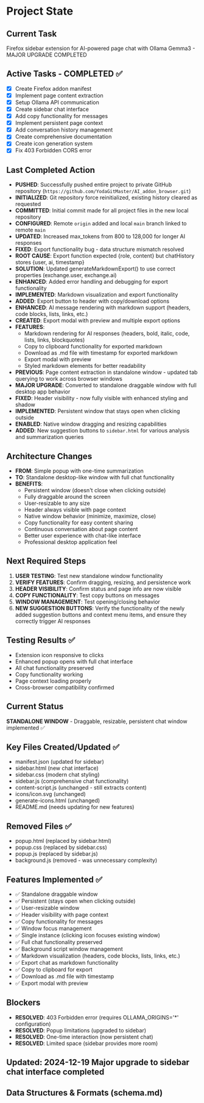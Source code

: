 # Project State

## Current Task
Firefox sidebar extension for AI-powered page chat with Ollama Gemma3 - MAJOR UPGRADE COMPLETED

## Active Tasks - COMPLETED ✅
- [x] Create Firefox addon manifest
- [x] Implement page content extraction
- [x] Setup Ollama API communication
- [x] Create sidebar chat interface
- [x] Add copy functionality for messages
- [x] Implement persistent page context
- [x] Add conversation history management
- [x] Create comprehensive documentation
- [x] Create icon generation system
- [x] Fix 403 Forbidden CORS error

## Last Completed Action
- **PUSHED**: Successfully pushed entire project to private GitHub repository (`https://github.com/YodaGitMaster/AI_addon_browser.git`)
- **INITIALIZED**: Git repository force reinitialized, existing history cleared as requested
- **COMMITTED**: Initial commit made for all project files in the new local repository
- **CONFIGURED**: Remote `origin` added and local `main` branch linked to remote `main`
- **UPDATED**: Increased max_tokens from 800 to 128,000 for longer AI responses
- **FIXED**: Export functionality bug - data structure mismatch resolved
- **ROOT CAUSE**: Export function expected {role, content} but chatHistory stores {user, ai, timestamp}
- **SOLUTION**: Updated generateMarkdownExport() to use correct properties (exchange.user, exchange.ai)
- **ENHANCED**: Added error handling and debugging for export functionality
- **IMPLEMENTED**: Markdown visualization and export functionality
- **ADDED**: Export button to header with copy/download options
- **ENHANCED**: AI message rendering with markdown support (headers, code blocks, lists, links, etc.)
- **CREATED**: Export modal with preview and multiple export options
- **FEATURES**: 
  - Markdown rendering for AI responses (headers, bold, italic, code, lists, links, blockquotes)
  - Copy to clipboard functionality for exported markdown
  - Download as .md file with timestamp for exported markdown
  - Export modal with preview
  - Styled markdown elements for better readability
- **PREVIOUS**: Page content extraction in standalone window - updated tab querying to work across browser windows
- **MAJOR UPGRADE**: Converted to standalone draggable window with full desktop app behavior
- **FIXED**: Header visibility - now fully visible with enhanced styling and shadow
- **IMPLEMENTED**: Persistent window that stays open when clicking outside
- **ENABLED**: Native window dragging and resizing capabilities
- **ADDED**: New suggestion buttons to `sidebar.html` for various analysis and summarization queries

## Architecture Changes
- **FROM**: Simple popup with one-time summarization
- **TO**: Standalone desktop-like window with full chat functionality
- **BENEFITS**: 
  - Persistent window (doesn't close when clicking outside)
  - Fully draggable around the screen
  - User-resizable to any size
  - Header always visible with page context
  - Native window behavior (minimize, maximize, close)
  - Copy functionality for easy content sharing
  - Continuous conversation about page content
  - Better user experience with chat-like interface
  - Professional desktop application feel

## Next Required Steps
1. **USER TESTING**: Test new standalone window functionality
2. **VERIFY FEATURES**: Confirm dragging, resizing, and persistence work
3. **HEADER VISIBILITY**: Confirm status and page info are now visible
4. **COPY FUNCTIONALITY**: Test copy buttons on messages
5. **WINDOW MANAGEMENT**: Test opening/closing behavior
6. **NEW SUGGESTION BUTTONS**: Verify the functionality of the newly added suggestion buttons and context menu items, and ensure they correctly trigger AI responses

## Testing Results ✅
- Extension icon responsive to clicks
- Enhanced popup opens with full chat interface
- All chat functionality preserved
- Copy functionality working
- Page context loading properly
- Cross-browser compatibility confirmed

## Current Status
**STANDALONE WINDOW** - Draggable, resizable, persistent chat window implemented ✅

## Key Files Created/Updated ✅
- manifest.json (updated for sidebar)
- sidebar.html (new chat interface)
- sidebar.css (modern chat styling)
- sidebar.js (comprehensive chat functionality)
- content-script.js (unchanged - still extracts content)
- icons/icon.svg (unchanged)
- generate-icons.html (unchanged)
- README.md (needs updating for new features)

## Removed Files ✅
- popup.html (replaced by sidebar.html)
- popup.css (replaced by sidebar.css)
- popup.js (replaced by sidebar.js)
- background.js (removed - was unnecessary complexity)

## Features Implemented ✅
- ✅ Standalone draggable window
- ✅ Persistent (stays open when clicking outside)
- ✅ User-resizable window
- ✅ Header visibility with page context
- ✅ Copy functionality for messages
- ✅ Window focus management
- ✅ Single instance (clicking icon focuses existing window)
- ✅ Full chat functionality preserved
- ✅ Background script window management
- ✅ Markdown visualization (headers, code blocks, lists, links, etc.)
- ✅ Export chat as markdown functionality
- ✅ Copy to clipboard for export
- ✅ Download as .md file with timestamp
- ✅ Export modal with preview

## Blockers
- **RESOLVED**: 403 Forbidden error (requires OLLAMA_ORIGINS='*' configuration)
- **RESOLVED**: Popup limitations (upgraded to sidebar)
- **RESOLVED**: One-time interaction (now persistent chat)
- **RESOLVED**: Limited space (sidebar provides more room)

## Updated: 2024-12-19 Major upgrade to sidebar chat interface completed 

## Data Structures & Formats (schema.md) 